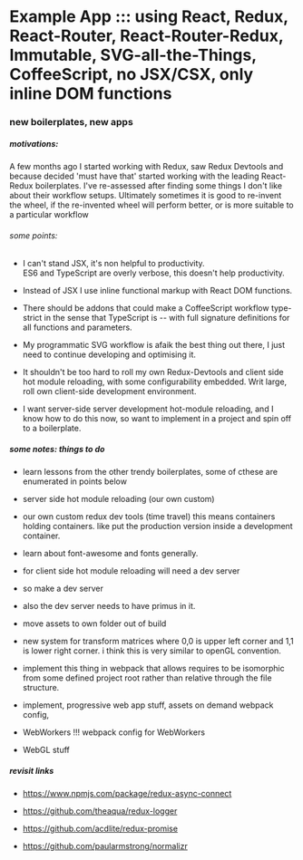 
# Example App ::: using React, Redux, React-Router, React-Router-Redux, Immutable, SVG-all-the-Things, CoffeeScript, no JSX/CSX, only inline DOM functions

### new boilerplates, new apps

##### motivations:
A few months ago I started working with Redux, saw Redux Devtools and because decided 'must have that' started working with the leading React-Redux boilerplates.  I've re-assessed after finding some things I don't like about their workflow setups.  Ultimately sometimes it is good to re-invent the wheel, if the re-invented wheel will perform better, or is more suitable to a particular workflow

###### some points:

- I can't stand JSX, it's non helpful to productivity.  
ES6 and TypeScript are overly verbose, this doesn't help productivity.

- Instead of JSX I use inline functional markup with React DOM functions.

- There should be addons that could make a CoffeeScript workflow type-strict in the sense that TypeScript is -- with full signature definitions for all functions and parameters.

- My programmatic SVG workflow is afaik the best thing out there, I just need to continue developing and optimising it.

- It shouldn't be too hard to roll my own Redux-Devtools and client side hot module reloading, with some configurability embedded.  Writ large, roll own client-side development environment.

- I want server-side server development hot-module reloading, and I know how to do this now, so want to implement in a project and spin off to a boilerplate.

##### some notes: things to do



-  learn lessons from the other trendy boilerplates, some of cthese are enumerated in points below

- server side hot module reloading (our own custom)

- our own custom redux dev tools (time travel)  this means containers holding containers.  like put the production version inside a development container.

- learn about font-awesome and fonts generally.

- for client side hot module reloading will need a dev server

- so make a dev server

- also the dev server needs to have primus in it.

- move assets to own folder out of build


- new system for transform matrices where 0,0 is upper left corner and 1,1 is lower right corner.  i think this is very similar to openGL convention.

- implement this thing in webpack that allows requires to be isomorphic from some defined project root rather than relative through the file structure.

- implement, progressive web app stuff, assets on demand webpack config,

- WebWorkers !!! webpack config for WebWorkers

- WebGL stuff

##### revisit links

- https://www.npmjs.com/package/redux-async-connect

- https://github.com/theaqua/redux-logger

- https://github.com/acdlite/redux-promise

- https://github.com/paularmstrong/normalizr
